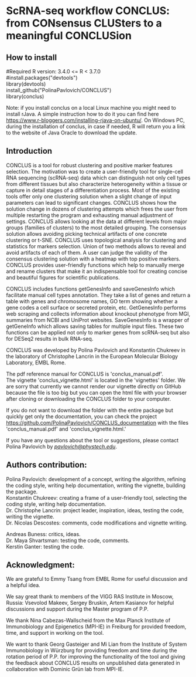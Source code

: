 # ScRNA-seq workflow CONCLUS: from CONsensus CLUSters to a meaningful CONCLUSion

## How to install

#Required R version: 3.4.0 <= R < 3.7.0  
#install.packages("devtools")  
library(devtools)  
install_github("PolinaPavlovich/CONCLUS")  
library(conclus)  

Note: if you install conclus on a local Linux machine you might need to install rJava. A simple instruction how to do it you can find here https://www.r-bloggers.com/installing-rjava-on-ubuntu/. On Windows PC, during the installation of conclus, in case if needed, R will return you a link to the website of Java Oracle to download the update.

## Introduction
CONCLUS is a tool for robust clustering and positive marker features selection.
The motivation was to create a user-friendly tool for single-cell RNA sequencing (scRNA-seq) data which can distinguish not only cell types from different tissues but also characterize heterogeneity within a tissue or capture in detail stages of a 
differentiation process. Most of the existing tools offer only one clustering solution when a slight change of
input parameters can lead to significant changes. CONCLUS shows how the solution change in dozens of clustering attempts which frees the user from multiple restarting the program and exhausting manual adjustment of settings. CONCLUS allows looking at the data at different 
levels from major groups (families of clusters) to the most detailed grouping. The consensus solution allows avoiding
picking technical artifacts of one concrete clustering or t-SNE. CONCLUS uses topological analysis for clustering and statistics for markers selection. Union of two methods allows to reveal and avoid artifacts of each of them. A user can judge the validity of the consensus clustering solution with a heatmap with top positive markers. CONCLUS provides user-friendly functions which help to manually merge and rename clusters that make it an indispensable tool for creating concise and beautiful figures for scientific publications.

CONCLUS includes functions getGenesInfo and saveGenesInfo which facilitate manual cell types annotation. They take a list of genes
and return a table with genes and chromosome names, GO term showing whether a gene codes a cell surface or secreted protein, etc. 
GetGenesInfo performs web scraping and collects information about knockout phenotype from MGI, summaries from NCBI and UniProt websites.
SaveGenesInfo is a wrapper of getGeneInfo which allows saving tables for multiple input files. These two functions can be applied not only to marker genes from scRNA-seq but also for DESeq2 results in bulk RNA-seq.


CONCLUS was developed by Polina Pavlovich and Konstantin Chukreev in the laboratory of Christophe Lancrin
in the European Molecular Biology Laboratory, EMBL Rome.

The pdf reference manual for CONCLUS is 'conclus_manual.pdf'.  
The vignette 'conclus_vignette.html' is located in the 'vignettes' folder. We are sorry that currently we cannot render our vignette directly on GitHub because the file is too big but you can open the html file with your browser after cloning or downloading the CONCLUS folder to your computer.

If you do not want to download the folder with the entire package but quickly get only the documentation, you can check the project https://github.com/PolinaPavlovich/CONCLUS_documentation with the files 'conclus_manual.pdf' and 'conclus_vignette.html.'

If you have any questions about the tool or suggestions, please contact Polina Pavlovich by *pavlovich@phystech.edu*. 

## Authors contribution:

Polina Pavlovich: development of a concept, writing the algorithm, refining the coding style, writing help documentation, writing the vignette, building the package.  
Konstantin Chukreev: creating a frame of a user-friendly tool, selecting the coding style, writing help documentation.  
Dr. Christophe Lancrin: project leader, inspiration, ideas, testing the code, writing the vignette. <br>
Dr. Nicolas Descostes: comments, code modifications and vignette writing.

Andreas Buness: critics, ideas.  
Dr. Maya Shvartsman: testing the code, comments.  
Kerstin Ganter: testing the code.  


## Acknowledgment:
We are grateful to Emmy Tsang from EMBL Rome for useful discussion and a helpful idea.

We say great thank to members of the VIGG RAS Institute in Moscow, Russia: Vsevolod Makeev, Sergey Bruskin, Artem Kasianov for helpful discussions and support during the Master program of P.P.

We thank Nina Cabezas-Wallscheid from the Max Planck Institute of Immunobiology and Epigenetics (MPI-IE) in Freiburg for provided freedom, time, and support in working on the tool.

We want to thank Georg Gasteiger and Mi Lian from the Institute of System Immunobiology in Würzburg for providing freedom and time during the rotation period of P.P. for improving the functionality of the tool and giving the feedback about CONCLUS results on unpublished data generated in collaboration with Dominic Grün lab from MPI-IE.

